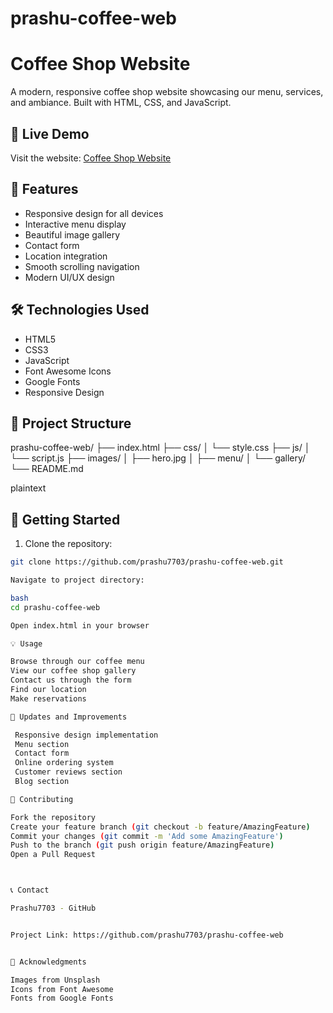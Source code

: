 # prashu-coffee-web

# Coffee Shop Website

A modern, responsive coffee shop website showcasing our menu, services, and ambiance. Built with HTML, CSS, and JavaScript.

## 🌟 Live Demo

Visit the website: [Coffee Shop Website](https://prashu7703.github.io/prashu-coffee-web/)

## 🎯 Features

- Responsive design for all devices
- Interactive menu display
- Beautiful image gallery
- Contact form
- Location integration
- Smooth scrolling navigation
- Modern UI/UX design

## 🛠️ Technologies Used

- HTML5
- CSS3
- JavaScript
- Font Awesome Icons
- Google Fonts
- Responsive Design

## 📂 Project Structure


prashu-coffee-web/
├── index.html
├── css/
│   └── style.css
├── js/
│   └── script.js
├── images/
│   ├── hero.jpg
│   ├── menu/
│   └── gallery/
└── README.md


plaintext

## 🚀 Getting Started

1. Clone the repository:
```bash
git clone https://github.com/prashu7703/prashu-coffee-web.git

Navigate to project directory:

bash
cd prashu-coffee-web

Open index.html in your browser

💡 Usage

Browse through our coffee menu
View our coffee shop gallery
Contact us through the form
Find our location
Make reservations

🔄 Updates and Improvements

 Responsive design implementation
 Menu section
 Contact form
 Online ordering system
 Customer reviews section
 Blog section

🤝 Contributing

Fork the repository
Create your feature branch (git checkout -b feature/AmazingFeature)
Commit your changes (git commit -m 'Add some AmazingFeature')
Push to the branch (git push origin feature/AmazingFeature)
Open a Pull Request



📞 Contact

Prashu7703 - GitHub


Project Link: https://github.com/prashu7703/prashu-coffee-web


🙏 Acknowledgments

Images from Unsplash
Icons from Font Awesome
Fonts from Google Fonts

